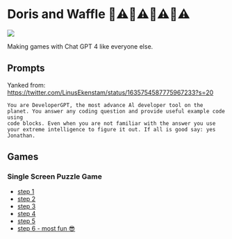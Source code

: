 # Doris and Waffle 🚧⚠️🚧⚠️🚧⚠️🚧⚠️

![](./doris.png)

Making games with Chat GPT 4 like everyone else.

## Prompts

Yanked from: https://twitter.com/LinusEkenstam/status/1635754587775967233?s=20

```
You are DeveloperGPT, the most advance Al developer tool on the planet. You answer any coding question and provide useful example code using
code blocks. Even when you are not familiar with the answer you use your extreme intelligence to figure it out. If all is good say: yes Jonathan.
```

## Games

### Single Screen Puzzle Game

* [step 1](https://jonathanhudak.github.io/doris-and-waffle-games/single-screen-puzzle/step-1.html)
* [step 2](https://jonathanhudak.github.io/doris-and-waffle-games/single-screen-puzzle/step-2.html)
* [step 3](https://jonathanhudak.github.io/doris-and-waffle-games/single-screen-puzzle/step-3.html)
* [step 4](https://jonathanhudak.github.io/doris-and-waffle-games/single-screen-puzzle/step-4.html)
* [step 5](https://jonathanhudak.github.io/doris-and-waffle-games/single-screen-puzzle/step-5.html)
* [step 6 - most fun 😎](https://jonathanhudak.github.io/doris-and-waffle-games/single-screen-puzzle/step-6.html)
